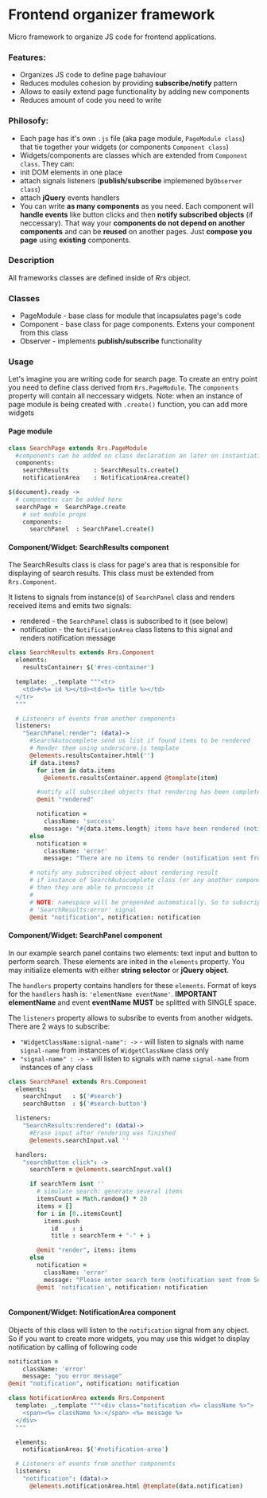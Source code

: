 Frontend organizer framework
=========

Micro framework to organize JS code for frontend applications.

### Features:
* Organizes JS code to define page bahaviour
* Reduces modules cohesion by providing **subscribe/notify** pattern
* Allows to easily extend page functionality by adding new components
* Reduces amount of code you need to write
  
### Philosofy:
* Each page has it's own `.js` file (aka page module, `PageModule class`) that tie together your widgets (or components `Component class`)
* Widgets/components are classes which are extended from `Component class`. They can:
 * init DOM elements in one place
 * attach signals listeners (**publish/subscribe** implemened by`Observer class`)
 * attach **jQuery** events handlers
* You can write **as many components** as you need. Each component will **handle events** like button clicks and then **notify subscribed objects** (if neccessary). That way your **components do not depend on another components** and can be **reused** on another pages. Just **compose you page** using **existing** components.

### Description
All frameworks classes are defined inside of *Rrs* object.

### Classes
* PageModule - base class for module that incapsulates page's code
* Component - base class for page components. Extens your component from this class
* Observer - implements  **publish/subscribe** functionality

### Usage
Let's imagine you are writing code for search page. To create an entry point  you need to define class derived from `Rrs.PageModule`. The `components` property will contain all neccessary widgets. 
Note: when an instance of page module is being created with `.create()` function, you can add more widgets
#### Page module
```coffeescript
class SearchPage extends Rrs.PageModule
  #components can be added on class declaration an later on instantiating stage 
  components:
    searchResults       : SearchResults.create()
    notificationArea    : NotificationArea.create()

$(document).ready ->
  # componetns can be added here
  searchPage =  SearchPage.create 
    # set module props
    components:
      searchPanel  : SearchPanel.create()
```

#### Component/Widget: SearchResults component
The SearchResults class is class for page's area that is responsible for displaying of search results. This class must be extended from `Rrs.Component`.

It listens to signals from instance(s) of `SearchPanel` class and renders received items and emits two signals:
* rendered - the `SearchPanel` class is subscribed to it (see below)
* notification - the `NotificationArea` class listens to this signal and renders notification message
```coffeescript
class SearchResults extends Rrs.Component
  elements:
    resultsContainer: $('#res-container')

  template: _.template """<tr>
    <td>#<%= id %></td><td><%= title %></td>
  </tr>
  """

  # Listeners of events from another components
  listeners:
    "SearchPanel:render": (data)->
      #SearchAutocomplete send us list if found items to be rendered
      # Render them using underscore.js template
      @elements.resultsContainer.html('')
      if data.items?
        for item in data.items
          @elements.resultsContainer.append @template(item)

        #notify all subscribed objects that rendering has been completed
        @emit "rendered"

        notification =
          className: 'success'
          message: "#{data.items.length} items have been rendered (notification sent from SearchResults)"
      else
        notification = 
          className: 'error'
          message: "There are no items to render (notification sent from SearchResults)"

      # notify any subscribed object about rendering result
      # if instance of SearchAutocomplete class (or any another component) are subsribed to this signal, 
      # then they are able to proccess it
      #
      # NOTE: namespace will be prepended automatically. So to subscript on this event you need to listen to
      # 'SearchResults:error' signal
      @emit "notification", notification: notification
```

#### Component/Widget: SearchPanel component
In our example search panel contains two elements: text input and button to perform search. These elements are inited in the `elements` property. You may initialize elements with either **string selector** or **jQuery object**.

The `handlers` property contains handlers for these `elements`. Format of keys for the `handlers` hash is: `'elementName eventName'`. **IMPORTANT** **elementName** and event **eventName** **MUST** be splitted with SINGLE space.

The `listeners` property allows to subsribe to events from another widgets. There are 2 ways to subscribe:
* `"WidgetClassName:signal-name": ->` - will listen to signals with name `signal-name` from instances of `WidgetClassName` class only
* `"signal-name" : ->` - will listen to signals with name `signal-name` from instances of any class
```coffeescript
class SearchPanel extends Rrs.Component
  elements:
    searchInput   : $('#search')
    searchButton  : $('#search-button')

  listeners: 
    "SearchResults:rendered": (data)-> 
      #Erase input after rendering was finished
      @elements.searchInput.val ''

  handlers: 
    "searchButton click": -> 
      searchTerm = @elements.searchInput.val()

      if searchTerm isnt '' 
        # simulate search: generate several items
        itemsCount = Math.random() * 20
        items = []
        for i in [0..itemsCount]
          items.push 
            id    : i
            title : searchTerm + "-" + i

        @emit "render", items: items
      else
        notification = 
          className: 'error'
          message: "Please enter search term (notification sent from SearchPanel)"
        @emit 'notification', notification: notification



```

#### Component/Widget: NotificationArea component
Objects of this class will listen to the `notification` signal from any object. So if you want to create more widgets, you may use this widget to display notification by calling of following code 
```coffeescript
notification = 
    className: 'error'
    message: "you error message"
@emit "notification", notification: notification
```

```coffeescript
class NotificationArea extends Rrs.Component
  template: _.template """<div class="notification <%= className %>">
    <span><%= className %>:</span> <%= message %>
  </div>
  """

  elements:
    notificationArea: $('#notification-area')

  # Listeners of events from another components
  listeners:
    "notification": (data)->
      @elements.notificationArea.html @template(data.notification)
```

 

    